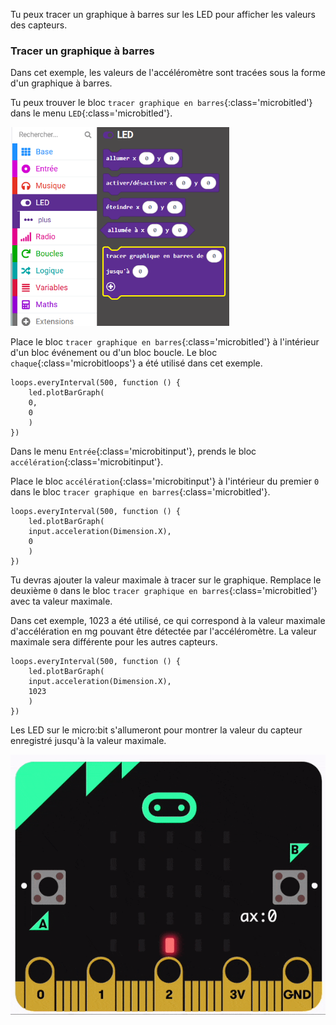 Tu peux tracer un graphique à barres sur les LED pour afficher les valeurs des capteurs.

### Tracer un graphique à barres

Dans cet exemple, les valeurs de l'accéléromètre sont tracées sous la forme d'un graphique à barres.

Tu peux trouver le bloc `tracer graphique en barres`{:class='microbitled'} dans le menu `LED`{:class='microbitled'}.

<img src="images/led-menu.png" alt="The Led menu with the 'plot bar graph' block highlighted." width="350"/>

Place le bloc `tracer graphique en barres`{:class='microbitled'} à l'intérieur d'un bloc événement ou d'un bloc boucle. Le bloc `chaque`{:class='microbitloops'} a été utilisé dans cet exemple.

```microbit
loops.everyInterval(500, function () {
    led.plotBarGraph(
    0,
    0
    )
})
```

Dans le menu `Entrée`{:class='microbitinput'}, prends le bloc `accélération`{:class='microbitinput'}.

Place le bloc `accélération`{:class='microbitinput'} à l'intérieur du premier `0` dans le bloc `tracer graphique en barres`{:class='microbitled'}.

```microbit
loops.everyInterval(500, function () {
    led.plotBarGraph(
    input.acceleration(Dimension.X),
    0
    )
})
```

Tu devras ajouter la valeur maximale à tracer sur le graphique. Remplace le deuxième `0` dans le bloc `tracer graphique en barres`{:class='microbitled'} avec ta valeur maximale.

Dans cet exemple, 1023 a été utilisé, ce qui correspond à la valeur maximale d'accélération en mg pouvant être détectée par l'accéléromètre. La valeur maximale sera différente pour les autres capteurs.

```microbit
loops.everyInterval(500, function () {
    led.plotBarGraph(
    input.acceleration(Dimension.X),
    1023
    )
})
```

Les LED sur le micro:bit s'allumeront pour montrer la valeur du capteur enregistré jusqu'à la valeur maximale.

![L'écran LED s'allume pour afficher les valeurs du capteur en cours d'enregistrement.](images/led-display.gif)
